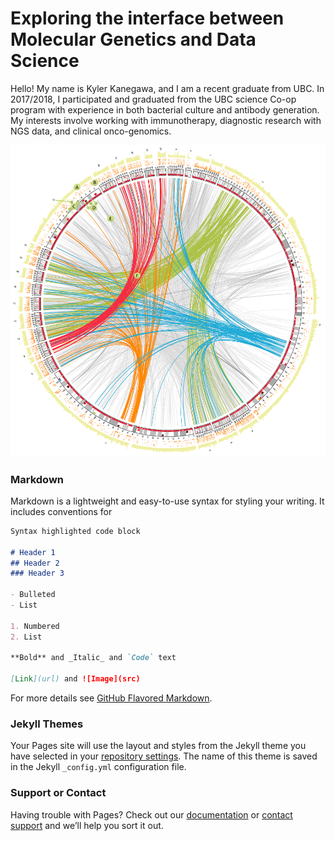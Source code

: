 # Exploring the interface between Molecular Genetics and Data Science

Hello! My name is Kyler Kanegawa, and I am a recent graduate from UBC. In 2017/2018, I participated and graduated from the UBC science Co-op program with experience in both bacterial culture and antibody generation. My interests involve working with immunotherapy, diagnostic research with NGS data, and clinical onco-genomics. 

![image](https://github.com/kylerkanegawa/kylerkanegawa.github.io/blob/master/circos-conde-nast.png?raw=true)
### Markdown

Markdown is a lightweight and easy-to-use syntax for styling your writing. It includes conventions for

```markdown
Syntax highlighted code block

# Header 1
## Header 2
### Header 3

- Bulleted
- List

1. Numbered
2. List

**Bold** and _Italic_ and `Code` text

[Link](url) and ![Image](src)
```

For more details see [GitHub Flavored Markdown](https://guides.github.com/features/mastering-markdown/).

### Jekyll Themes

Your Pages site will use the layout and styles from the Jekyll theme you have selected in your [repository settings](https://github.com/kylerkanegawa/kylerkanegawa.github.io/settings). The name of this theme is saved in the Jekyll `_config.yml` configuration file.

### Support or Contact

Having trouble with Pages? Check out our [documentation](https://help.github.com/categories/github-pages-basics/) or [contact support](https://github.com/contact) and we’ll help you sort it out.
